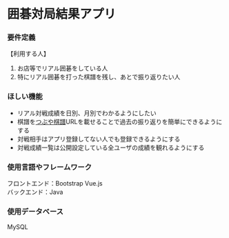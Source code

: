 # 囲碁対局結果アプリ

### 要件定義
【利用する人】 
1. お店等でリアル囲碁をしている人
2. 特にリアル囲碁を打った棋譜を残し、あとで振り返りたい人

### ほしい機能
* リアル対戦成績を日別、月別でわかるようにしたい
* 棋譜を[つぶや棋譜](https://gokifu.net/kifutweet2.php)URLを載せることで過去の振り返りを簡単にできるようにする
* 対戦相手はアプリ登録してない人でも登録できるようにする
* 対戦成績一覧は公開設定している全ユーザの成績を観れるようにする

### 使用言語やフレームワーク
フロントエンド：Bootstrap Vue.js  
バックエンド：Java

### 使用データベース
MySQL
